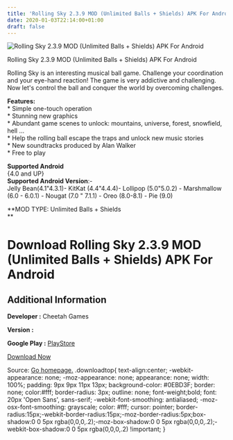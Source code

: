 ```yaml
---
title: 'Rolling Sky 2.3.9 MOD (Unlimited Balls + Shields) APK For Android'
date: 2020-01-03T22:14:00+01:00
draft: false
---
```


![Rolling Sky 2.3.9 MOD (Unlimited Balls + Shields) APK For Android](https://i0.wp.com/apkhome.net/wp-content/uploads/2020/01/Rolling-Sky-2.3.9-MOD-Unlimited-Balls-Shields.png "Rolling Sky 2.3.9 MOD (Unlimited Balls + Shields) APK For Android")

  

Rolling Sky 2.3.9 MOD (Unlimited Balls + Shields) APK For Android

Rolling Sky is an interesting musical ball game. Challenge your coordination and your eye-hand reaction! The game is very addictive and challenging.  
Now let's control the ball and conquer the world by overcoming challenges.

**Features:**  
\* Simple one-touch operation  
\* Stunning new graphics  
\* Abundant game scenes to unlock: mountains, universe, forest, snowfield, hell ...  
\* Help the rolling ball escape the traps and unlock new music stories  
\* New soundtracks produced by Alan Walker  
\* Free to play

**Supported Android**  
{4.0 and UP}  
**Supported Android Version**:-  
Jelly Bean(4.1"4.3.1)- KitKat (4.4"4.4.4)- Lollipop (5.0"5.0.2) - Marshmallow (6.0 - 6.0.1) - Nougat (7.0 " 7.1.1) - Oreo (8.0-8.1) - Pie (9.0)

**MOD TYPE: Unlimited Balls + Shields  
**

Download Rolling Sky 2.3.9 MOD (Unlimited Balls + Shields) APK For Android
==========================================================================

Additional Information
----------------------

**Developer :** Cheetah Games

**Version :**

**Google Play :** [PlayStore](https://play.google.com/store/apps/details?id=com.turbochilli.rollingsky)

  

[Download Now](https://store4app.co/post/rolling-sky-2-3-9-mod-unlimited-balls-shields-apk-for-android_1578076786)

  
Source: [Go homepage.](https://store4app.co/post/rolling-sky-2-3-9-mod-unlimited-balls-shields-apk-for-android_1578076786) .downloadtop{ text-align:center; -webkit-appearance: none; -moz-appearance: none; appearance: none; width: 100%; padding: 9px 9px 11px 13px; background-color: #0EBD3F; border: none; color:#fff; border-radius: 3px; outline: none; font-weight;bold; font: 20px 'Open Sans', sans-serif; -webkit-font-smoothing: antialiased; -moz-osx-font-smoothing: grayscale; color: #fff; cursor: pointer; border-radius:15px;-webkit-border-radius:15px;-moz-border-radius:5px;box-shadow:0 0 5px rgba(0,0,0,.2);-moz-box-shadow:0 0 5px rgba(0,0,0,.2);-webkit-box-shadow:0 0 5px rgba(0,0,0,.2) !important; }